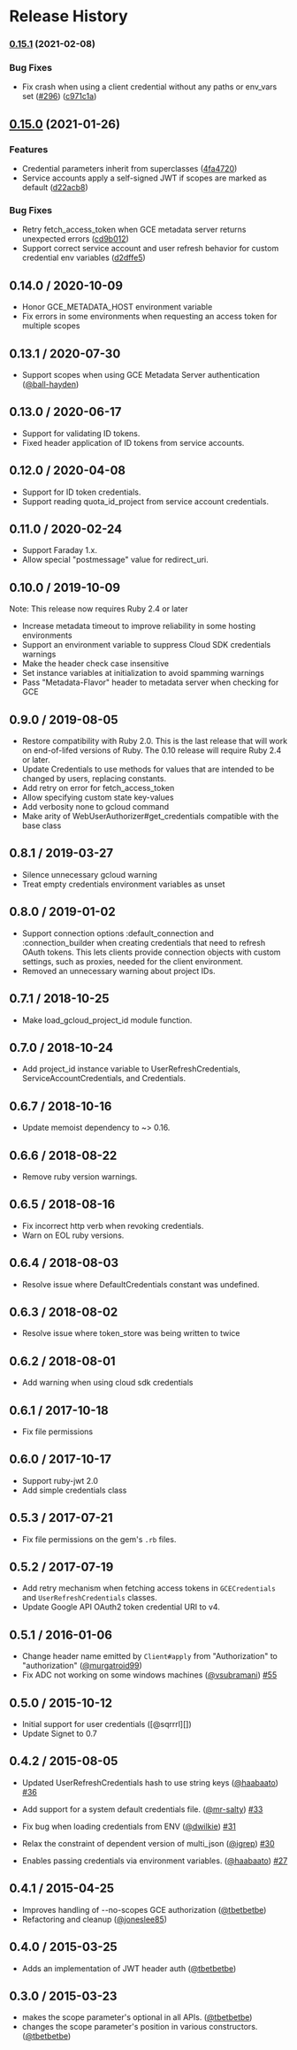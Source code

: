 # Release History

### [0.15.1](https://www.github.com/googleapis/google-auth-library-ruby/compare/v0.15.0...v0.15.1) (2021-02-08)


### Bug Fixes

* Fix crash when using a client credential without any paths or env_vars set ([#296](https://www.github.com/googleapis/google-auth-library-ruby/issues/296)) ([c971c1a](https://www.github.com/googleapis/google-auth-library-ruby/commit/c971c1ad2d7730c0f5b389d533a972be32fbaf49))

## [0.15.0](https://www.github.com/googleapis/google-auth-library-ruby/compare/v0.14.0...v0.15.0) (2021-01-26)


### Features

* Credential parameters inherit from superclasses ([4fa4720](https://www.github.com/googleapis/google-auth-library-ruby/commit/4fa47206dbd62f8bbdd1b9d3721f6baee9fd1d62))
* Service accounts apply a self-signed JWT if scopes are marked as default ([d22acb8](https://www.github.com/googleapis/google-auth-library-ruby/commit/d22acb8a510e6711b5674545c31a4816e5a9168f))


### Bug Fixes

* Retry fetch_access_token when GCE metadata server returns unexpected errors ([cd9b012](https://www.github.com/googleapis/google-auth-library-ruby/commit/cd9b0126d3419b9953982f71edc9e6ba3f640e3c))
* Support correct service account and user refresh behavior for custom credential env variables ([d2dffe5](https://www.github.com/googleapis/google-auth-library-ruby/commit/d2dffe592112b45006291ad9a57f56e00fb208c3))

## 0.14.0 / 2020-10-09

* Honor GCE_METADATA_HOST environment variable
* Fix errors in some environments when requesting an access token for multiple scopes

## 0.13.1 / 2020-07-30

* Support scopes when using GCE Metadata Server authentication ([@ball-hayden][])

## 0.13.0 / 2020-06-17

* Support for validating ID tokens.
* Fixed header application of ID tokens from service accounts.

## 0.12.0 / 2020-04-08

* Support for ID token credentials.
* Support reading quota_id_project from service account credentials.

## 0.11.0 / 2020-02-24

* Support Faraday 1.x.
* Allow special "postmessage" value for redirect_uri.

## 0.10.0 / 2019-10-09

Note: This release now requires Ruby 2.4 or later

* Increase metadata timeout to improve reliability in some hosting environments
* Support an environment variable to suppress Cloud SDK credentials warnings
* Make the header check case insensitive
* Set instance variables at initialization to avoid spamming warnings
* Pass "Metadata-Flavor" header to metadata server when checking for GCE

## 0.9.0 / 2019-08-05

* Restore compatibility with Ruby 2.0. This is the last release that will work on end-of-lifed versions of Ruby. The 0.10 release will require Ruby 2.4 or later.
* Update Credentials to use methods for values that are intended to be changed by users, replacing constants.
* Add retry on error for fetch_access_token
* Allow specifying custom state key-values
* Add verbosity none to gcloud command
* Make arity of WebUserAuthorizer#get_credentials compatible with the base class

## 0.8.1 / 2019-03-27

* Silence unnecessary gcloud warning
* Treat empty credentials environment variables as unset

## 0.8.0 / 2019-01-02

* Support connection options :default_connection and :connection_builder when creating credentials that need to refresh OAuth tokens. This lets clients provide connection objects with custom settings, such as proxies, needed for the client environment.
* Removed an unnecessary warning about project IDs.

## 0.7.1 / 2018-10-25

* Make load_gcloud_project_id module function.

## 0.7.0 / 2018-10-24

* Add project_id instance variable to UserRefreshCredentials, ServiceAccountCredentials, and Credentials.

## 0.6.7 / 2018-10-16

* Update memoist dependency to ~> 0.16.

## 0.6.6 / 2018-08-22

* Remove ruby version warnings.

## 0.6.5 / 2018-08-16

* Fix incorrect http verb when revoking credentials.
* Warn on EOL ruby versions.

## 0.6.4 / 2018-08-03

* Resolve issue where DefaultCredentials constant was undefined.

## 0.6.3 / 2018-08-02

* Resolve issue where token_store was being written to twice

## 0.6.2 / 2018-08-01

* Add warning when using cloud sdk credentials

## 0.6.1 / 2017-10-18

* Fix file permissions

## 0.6.0 / 2017-10-17

* Support ruby-jwt 2.0
* Add simple credentials class

## 0.5.3 / 2017-07-21

* Fix file permissions on the gem's `.rb` files.

## 0.5.2 / 2017-07-19

* Add retry mechanism when fetching access tokens in `GCECredentials` and `UserRefreshCredentials` classes.
* Update Google API OAuth2 token credential URI to v4.

## 0.5.1 / 2016-01-06

* Change header name emitted by `Client#apply` from "Authorization" to "authorization" ([@murgatroid99][])
* Fix ADC not working on some windows machines ([@vsubramani][])
[#55](https://github.com/google/google-auth-library-ruby/issues/55)

## 0.5.0 / 2015-10-12

* Initial support for user credentials ([@sqrrrl][])
* Update Signet to 0.7

## 0.4.2 / 2015-08-05

* Updated UserRefreshCredentials hash to use string keys ([@haabaato][])
[#36](https://github.com/google/google-auth-library-ruby/issues/36)

* Add support for a system default credentials file. ([@mr-salty][])
[#33](https://github.com/google/google-auth-library-ruby/issues/33)

* Fix bug when loading credentials from ENV ([@dwilkie][])
[#31](https://github.com/google/google-auth-library-ruby/issues/31)

* Relax the constraint of dependent version of multi_json ([@igrep][])
[#30](https://github.com/google/google-auth-library-ruby/issues/30)

* Enables passing credentials via environment variables. ([@haabaato][])
[#27](https://github.com/google/google-auth-library-ruby/issues/27)

## 0.4.1 / 2015-04-25

* Improves handling of --no-scopes GCE authorization ([@tbetbetbe][])
* Refactoring and cleanup ([@joneslee85][])

## 0.4.0 / 2015-03-25

* Adds an implementation of JWT header auth ([@tbetbetbe][])

## 0.3.0 / 2015-03-23

* makes the scope parameter's optional in all APIs. ([@tbetbetbe][])
* changes the scope parameter's position in various constructors. ([@tbetbetbe][])

[@dwilkie]: https://github.com/dwilkie
[@haabaato]: https://github.com/haabaato
[@igrep]: https://github.com/igrep
[@joneslee85]: https://github.com/joneslee85
[@mr-salty]: https://github.com/mr-salty
[@tbetbetbe]: https://github.com/tbetbetbe
[@murgatroid99]: https://github.com/murgatroid99
[@vsubramani]: https://github.com/vsubramani
[@ball-hayden]: https://github.com/ball-hayden
